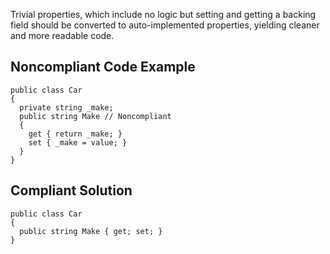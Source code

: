 
Trivial properties, which include no logic but setting and getting a backing field should be converted to auto-implemented properties, yielding cleaner and more readable code.

## Noncompliant Code Example


    public class Car
    {
      private string _make;
      public string Make // Noncompliant
      {
        get { return _make; }
        set { _make = value; }
      }
    }


## Compliant Solution


    public class Car
    {
      public string Make { get; set; }
    }


